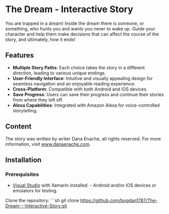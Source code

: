# The Dream - Interactive Story
 You are trapped in a dream! Inside the dream there is someone, or something, who hunts you and wants you never to wake up. Guide your character and help them make decisions that can affect the course of the story, and ultimately, how it ends!

## Features 
- **Multiple Story Paths**: Each choice takes the story in a different direction, leading to various unique endings. 
- **User-Friendly Interface**: Intuitive and visually appealing design for seamless navigation and an enjoyable reading experience. 
- **Cross-Platform**: Compatible with both Android and iOS devices. 
- **Save Progress**: Users can save their progress and continue their stories from where they left off. 
- **Alexa Capabilities**: Integrated with Amazon Alexa for voice-controlled storytelling.

## Content
The story was written by writer Dana Enache, all rights reserved. For more information, visit www.danaenache.com.

## Installation 
### Prerequisites 
- [Visual Studio](https://visualstudio.microsoft.com/) with Xamarin installed. - Android and/or iOS devices or emulators for testing. 

Clone the repository: ```sh git clone https://github.com/bogdan1787/The-Dream---Interactive-Story.git
